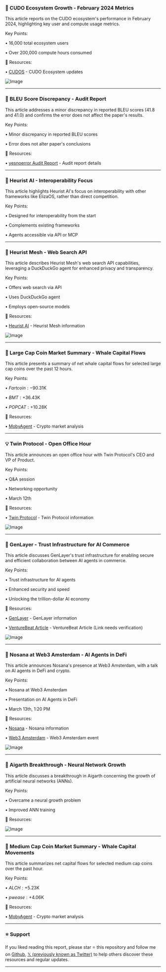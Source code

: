 ### 🤖 CUDO Ecosystem Growth - February 2024 Metrics

This article reports on the CUDO ecosystem's performance in February 2024, highlighting key user and compute usage metrics.

Key Points:

• 16,000 total ecosystem users

• Over 200,000 compute hours consumed


🔗 Resources:

• [CUDOS](https://x.com/CUDOS_) - CUDO Ecosystem updates

![Image](https://pbs.twimg.com/media/GlyZnesWcAAU45I?format=jpg&name=small)

---
### 🤖 BLEU Score Discrepancy - Audit Report

This article addresses a minor discrepancy in reported BLEU scores (41.8 and 41.0) and confirms the error does not affect the paper's results.

Key Points:

• Minor discrepancy in reported BLEU scores

• Error does not alter paper's conclusions


🔗 Resources:

• [yesnoerror Audit Report](https://t.co/ApiSK7Wa12) - Audit report details


---
### 🤖 Heurist AI - Interoperability Focus

This article highlights Heurist AI's focus on interoperability with other frameworks like ElizaOS, rather than direct competition.

Key Points:

• Designed for interoperability from the start

• Complements existing frameworks

• Agents accessible via API or MCP


---
### 🚀 Heurist Mesh - Web Search API

This article describes Heurist Mesh's web search API capabilities, leveraging a DuckDuckGo agent for enhanced privacy and transparency.

Key Points:

• Offers web search via API

• Uses DuckDuckGo agent

• Employs open-source models


🔗 Resources:

• [Heurist AI](https://x.com/heurist_ai) - Heurist Mesh information

![Image](https://pbs.twimg.com/media/GlxpG_iXMAAUU4Q?format=jpg&name=small)

---
### 🤖 Large Cap Coin Market Summary - Whale Capital Flows

This article presents a summary of net whale capital flows for selected large cap coins over the past 12 hours.

Key Points:

• $Fartcoin: -$90.31K

• $BMT: +$36.43K

• $POPCAT: +$10.28K


🔗 Resources:

• [MobyAgent](https://x.com/mobyagent) - Crypto market analysis


---
### 💡 Twin Protocol - Open Office Hour

This article announces an open office hour with Twin Protocol's CEO and VP of Product.

Key Points:

• Q&A session

• Networking opportunity

• March 12th


🔗 Resources:

• [Twin Protocol](https://x.com/twinprotocolAI) - Twin Protocol information

![Image](https://pbs.twimg.com/media/GlyBp-bXQAAH6uj?format=jpg&name=small)

---
### 🤖 GenLayer - Trust Infrastructure for AI Commerce

This article discusses GenLayer's trust infrastructure for enabling secure and efficient collaboration between AI agents in commerce.

Key Points:

• Trust infrastructure for AI agents

• Enhanced security and speed

• Unlocking the trillion-dollar AI economy


🔗 Resources:

• [GenLayer](https://x.com/GenLayer) - GenLayer information

• [VentureBeat Article](https://www.venturebeat.com/ai/) - VentureBeat Article (Link needs verification)

![Image](https://pbs.twimg.com/media/Glx5OboWgAAMGwz?format=jpg&name=small)

---
### 🤖 Nosana at Web3 Amsterdam - AI Agents in DeFi

This article announces Nosana's presence at Web3 Amsterdam, with a talk on AI agents in DeFi and crypto.

Key Points:

• Nosana at Web3 Amsterdam

• Presentation on AI Agents in DeFi

• March 13th, 1:20 PM


🔗 Resources:

• [Nosana](https://x.com/nosana_ai) - Nosana information

• [Web3 Amsterdam](https://x.com/web3amsterdam) - Web3 Amsterdam event

![Image](https://pbs.twimg.com/media/Glxo5NlXgAA_O9a?format=jpg&name=small)

---
### 🤖 Aigarth Breakthrough - Neural Network Growth

This article discusses a breakthrough in Aigarth concerning the growth of artificial neural networks (ANNs).

Key Points:

• Overcame a neural growth problem

• Improved ANN training


🔗 Resources:


![Image](https://pbs.twimg.com/tweet_video_thumb/GkphNeFWAAAQgrr.jpg)

---
### 🤖 Medium Cap Coin Market Summary - Whale Capital Movements

This article summarizes net capital flows for selected medium cap coins over the past hour.

Key Points:

• $ALCH: +$5.23K

• $pwease: +$4.06K


🔗 Resources:

• [MobyAgent](https://x.com/mobyagent) - Crypto market analysis


---

### ⭐️ Support

If you liked reading this report, please star ⭐️ this repository and follow me on [Github](https://github.com/Drix10), [𝕏 (previously known as Twitter)](https://x.com/DRIX_10_) to help others discover these resources and regular updates.

---